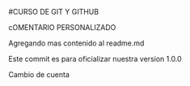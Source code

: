 #CURSO DE GIT Y GITHUB

cOMENTARIO PERSONALIZADO




Agregando mas contenido al readme.md

Este commit es para oficializar nuestra version 1.0.0

Cambio de cuenta